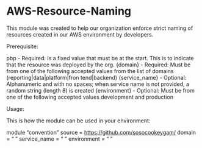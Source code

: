 # AWS-Resource-Naming
This module was created to help our organization enforce strict naming of resources created in our AWS environment by developers.

Prerequisite:

pbp - Required: Is a fixed value that must be at the start. This is to indicate that the resource was deployed by the org. 
{domain} - Required: Must be from one of the following accepted values from the list of domains (reporting|data|platform|fron tend|backend) 
{service_name} - Optional: Alphanumeric and with no spaces; when service name is not provided, a random string (length 8) is created 
{environment} - Optional: Must be from one of the following accepted values development and production

Usage:

This is how the module can be used in your environment:

module “convention”
source = https://github.com/sosocookeygam/
domain = “ ”
service_name = “ ”
environment = “ ”

